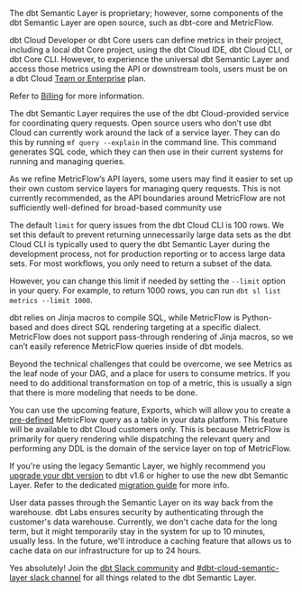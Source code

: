 <detailsToggle alt_header="Is the dbt Semantic Layer open source?">

The dbt Semantic Layer is proprietary; however, some components of the dbt Semantic Layer are open source, such as dbt-core and MetricFlow.

dbt Cloud Developer or dbt Core users can define metrics in their project, including a local dbt Core project, using the dbt Cloud IDE, dbt Cloud CLI, or dbt Core CLI. However, to experience the universal dbt Semantic Layer and access those metrics using the API or downstream tools, users must be on a dbt Cloud [Team or Enterprise](https://www.getdbt.com/pricing/) plan.

Refer to <a href="https://docs.getdbt.com/docs/cloud/billing">Billing</a> for more information.

</detailsToggle>

<detailsToggle alt_header="How can open-source users use the dbt Semantic Layer?">

The dbt Semantic Layer requires the use of the dbt Cloud-provided service for coordinating query requests. Open source users who don’t use dbt Cloud can currently work around the lack of a service layer. They can do this by running `mf query --explain` in the command line. This command generates SQL code, which they can then use in their current systems for running and managing queries.
  
As we refine MetricFlow’s API layers, some users may find it easier to set up their own custom service layers for managing query requests. This is not currently recommended, as the API boundaries around MetricFlow are not sufficiently well-defined for broad-based community use

</detailsToggle>

<detailsToggle alt_header="Why is my query limited to 100 rows in the dbt Cloud CLI?">

The default `limit` for query issues from the dbt Cloud CLI is 100 rows. We set this default to prevent returning unnecessarily large data sets as the dbt Cloud CLI is typically used to query the dbt Semantic Layer during the development process, not for production reporting or to access large data sets. For most workflows, you only need to return a subset of the data.
  
However, you can change this limit if needed by setting the `--limit` option in your query. For example, to return 1000 rows, you can run `dbt sl list metrics --limit 1000`.

</detailsToggle>

<detailsToggle alt_header="Can I reference MetricFlow queries inside dbt models?">

dbt relies on Jinja macros to compile SQL, while MetricFlow is Python-based and does direct SQL rendering targeting at a specific dialect. MetricFlow does not support pass-through rendering of Jinja macros, so we can’t easily reference MetricFlow queries inside of dbt models.
  
Beyond the technical challenges that could be overcome, we see Metrics as the leaf node of your DAG, and a place for users to consume metrics. If you need to do additional transformation on top of a metric, this is usually a sign that there is more modeling that needs to be done. 

</detailsToggle>

<detailsToggle alt_header="Can I create tables in my data platform using MetricFlow?">

You can use the upcoming feature, Exports, which will allow you to create a [pre-defined](/docs/build/saved-queries) MetricFlow query as a table in your data platform. This feature will be available to dbt Cloud customers only. This is because MetricFlow is primarily for query rendering while dispatching the relevant query and performing any DDL is the domain of the service layer on top of MetricFlow.

</detailsToggle>

<detailsToggle alt_header="How do I migrate from the legacy Semantic Layer to the new one?">

If you're using the legacy Semantic Layer, we highly recommend you [upgrade your dbt version](/docs/dbt-versions/upgrade-dbt-version-in-cloud) to dbt v1.6 or higher to use the new dbt Semantic Layer. Refer to the dedicated [migration guide](/guides/sl-migration) for more info.

</detailsToggle>

<detailsToggle alt_header="How are you storing my data?">

User data passes through the Semantic Layer on its way back from the warehouse. dbt Labs ensures security by authenticating through the customer's data warehouse. Currently, we don't cache data for the long term, but it might temporarily stay in the system for up to 10 minutes, usually less. In the future, we'll introduce a caching feature that allows us to cache data on our infrastructure for up to 24 hours.

</detailsToggle>

<detailsToggle alt_header="Is there a dbt Semantic Layer discussion hub?">

Yes absolutely! Join the [dbt Slack community](https://getdbt.slack.com) and [#dbt-cloud-semantic-layer slack channel](https://getdbt.slack.com/archives/C046L0VTVR6) for all things related to the dbt Semantic Layer.

</detailsToggle>
